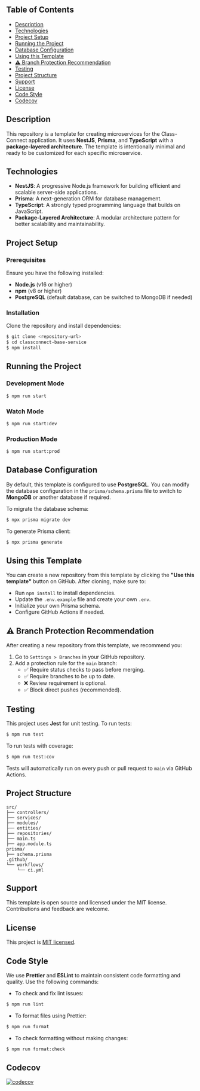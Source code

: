 ## Table of Contents

- [Description](#description)
- [Technologies](#technologies)
- [Project Setup](#project-setup)
- [Running the Project](#running-the-project)
- [Database Configuration](#database-configuration)
- [Using this Template](#using-this-template)
- [⚠️ Branch Protection Recommendation](#️-branch-protection-recommendation)
- [Testing](#testing)
- [Project Structure](#project-structure)
- [Support](#support)
- [License](#license)
- [Code Style](#code-style)
- [Codecov](#Codecov)

## Description

This repository is a template for creating microservices for the Class-Connect application. It uses **NestJS**, **Prisma**, and **TypeScript** with a **package-layered architecture**. The template is intentionally minimal and ready to be customized for each specific microservice.

## Technologies

- **NestJS**: A progressive Node.js framework for building efficient and scalable server-side applications.
- **Prisma**: A next-generation ORM for database management.
- **TypeScript**: A strongly typed programming language that builds on JavaScript.
- **Package-Layered Architecture**: A modular architecture pattern for better scalability and maintainability.

## Project Setup

### Prerequisites

Ensure you have the following installed:

- **Node.js** (v16 or higher)
- **npm** (v8 or higher)
- **PostgreSQL** (default database, can be switched to MongoDB if needed)

### Installation

Clone the repository and install dependencies:

```bash
$ git clone <repository-url>
$ cd classconnect-base-service
$ npm install
```

## Running the Project

### Development Mode

```bash
$ npm run start
```

### Watch Mode

```bash
$ npm run start:dev
```

### Production Mode

```bash
$ npm run start:prod
```

## Database Configuration

By default, this template is configured to use **PostgreSQL**. You can modify the database configuration in the `prisma/schema.prisma` file to switch to **MongoDB** or another database if required.

To migrate the database schema:

```bash
$ npx prisma migrate dev
```

To generate Prisma client:

```bash
$ npx prisma generate
```

## Using this Template

You can create a new repository from this template by clicking the **"Use this template"** button on GitHub. After cloning, make sure to:

- Run `npm install` to install dependencies.
- Update the `.env.example` file and create your own `.env`.
- Initialize your own Prisma schema.
- Configure GitHub Actions if needed.

## ⚠️ Branch Protection Recommendation

After creating a new repository from this template, we recommend you:

1. Go to `Settings > Branches` in your GitHub repository.
2. Add a protection rule for the `main` branch:
   - ✅ Require status checks to pass before merging.
   - ✅ Require branches to be up to date.
   - ❌ Review requirement is optional.
   - ✅ Block direct pushes (recommended).

## Testing

This project uses **Jest** for unit testing. To run tests:

```bash
$ npm run test
```

To run tests with coverage:

```bash
$ npm run test:cov
```

Tests will automatically run on every push or pull request to `main` via GitHub Actions.

## Project Structure

```
src/
├── controllers/
├── services/
├── modules/
├── entities/
├── repositories/
├── main.ts
├── app.module.ts
prisma/
├── schema.prisma
.github/
└── workflows/
    └── ci.yml
```

## Support

This template is open source and licensed under the MIT license. Contributions and feedback are welcome.

## License

This project is [MIT licensed](https://github.com/nestjs/nest/blob/master/LICENSE).

## Code Style

We use **Prettier** and **ESLint** to maintain consistent code formatting and quality. Use the following commands:

- To check and fix lint issues:

```bash
$ npm run lint
```

- To format files using Prettier:

```bash
$ npm run format
```

- To check formatting without making changes:

```bash
$ npm run format:check
```

## Codecov

[![codecov](https://codecov.io/github/IS2-Class-Connect/classconnect-base-service/graph/badge.svg?token=3DD5I9IEPV)](https://codecov.io/github/IS2-Class-Connect/classconnect-base-service)